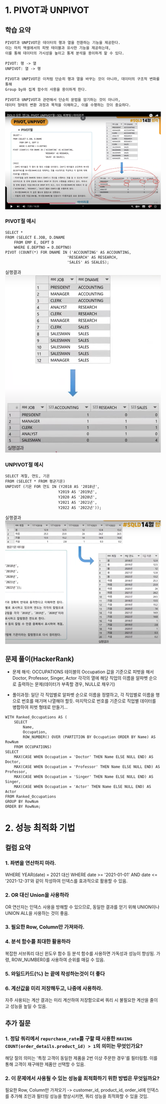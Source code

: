 # 1. PIVOT과 UNPIVOT
## 학습 요약
```
PIVOT과 UNPIVOT은 데이터의 행과 열을 전환하는 기능을 제공한다.
이는 마치 액셀에서의 피벗 테이블과 유사한 기능을 제공하는데,
이를 통해 데이터의 가시성을 높이고 통계 분석을 용이하게 할 수 있다.

PIVOT: 행 -> 열
UNPIVOT: 열 -> 행

PIVOT과 UNPIVOT은 이처럼 단순히 행과 열을 바꾸는 것이 아니라, 데이터의 구조적 변화를 통해
Group by와 집계 함수의 사용을 용이하게 한다.

PIVOT과 UNPIVOT과 관련해서 단순히 문법을 암기하는 것이 아니라,
데이터 형태의 변환 과정과 목적을 이해하고, 이를 수행하는 것이 중요하다.
```
![](https://github.com/bird-one-00/sql_til/blob/main/SQL/img/%EC%8A%A4%ED%81%AC%EB%A6%B0%EC%83%B7%202024-12-03%20223831.png)

### PIVOT절 예시
```
SELECT *
FROM (SELECT E.JOB, D.DNAME
    FROM EMP E, DEPT D
    WHERE E.DEPTNO = D.DEPTNO)
PIVOT (COUNT(*) FOR DNAME IN ('ACCOUNTING' AS ACCOUNTING,
                            'RESEARCH' AS RESEARCH,
                            'SALES' AS SEALES);
```
실행결과
![](https://github.com/bird-one-00/sql_til/blob/main/SQL/img/%EC%8A%A4%ED%81%AC%EB%A6%B0%EC%83%B7%202024-12-03%20224126.png)

### UNPIVOT절 예시
```
SELECT 계절, 연도, 기온
FROM (SELECT * FROM 평균기온)
UNPIVOT (기온 FOR 연도 IN (Y2018 AS '2018년',
                        Y2019 AS '2019년',
                        Y2020 AS '2020년',
                        Y2021 AS '2021년',
                        Y2022 AS '2022년'));
```
실행결과
![](https://github.com/bird-one-00/sql_til/blob/main/SQL/img/%EC%8A%A4%ED%81%AC%EB%A6%B0%EC%83%B7%202024-12-03%20224412.png)

## 문제 풀이(HackerRank)
- 문제 해석: OCCUPATIONS 테이블의 Occupation 값을 기준으로 피벗을 해서 Doctor, Professor, Singer, Actor 각각의 열에 해당 직업의 이름을 알파벳 순으로 출력하는 문제(데이터가 부족할 경우, NULL로 채우기)

- 풀이과정: 일단 각 직업별로 알파벳 순으로 이름을 정렬하고, 각 직업별로 이름을 행으로 번호를 매기며 나열해야 할듯. 마지막으로 번호를 기준으로 직업별 데이터를 병합하여 피벗 형태로 만들기...

```
WITH Ranked_Occupations AS (
    SELECT
        Name,
        Occupation,
        ROW_NUMBER() OVER (PARTITION BY Occupation ORDER BY Name) AS RowNum
    FROM OCCUPATIONS)
SELECT
    MAX(CASE WHEN Occupation = 'Doctor' THEN Name ELSE NULL END) AS Doctor,
    MAX(CASE WHEN Occupation = 'Professor' THEN Name ELSE NULL END) AS Professor,
    MAX(CASE WHEN Occupation = 'Singer' THEN Name ELSE NULL END) AS Singer,
    MAX(CASE WHEN Occupation = 'Actor' THEN Name ELSE NULL END) AS Actor
FROM Ranked_Occupations
GROUP BY RowNum
ORDER BY RowNum;
```

# 2. 성능 최적화 기법

## 컬럼 요약
### 1. 좌변을 연산하지 마라.
WHERE YEAR(date) = 2021 대신 WHERE date >= '2021-01-01' AND date <= '2021-12-31'와 같이 작성하여 인덱스를 효과적으로 활용할 수 있음.
### 2. OR 대신 Union을 사용하라
OR 연산자는 인덱스 사용을 방해할 수 있으므로, 동일한 결과를 얻기 위해 UNION이나 UNION ALL을 사용하는 것이 좋음.
### 3. 필요한 Row, Column만 가져와라.
### 4. 분석 함수를 최대한 활용하라
복잡한 서브쿼리 대신 윈도우 함수 등 분석 함수를 사용하면 가독성과 성능이 향상됨. 가령, ROW_NUMBER()를 사용하여 순위를 매길 수 있음.
### 5. 와일드카드(%) 는 끝에 작성하는것이 더 좋다
### 6. 계산값을 미리 저장해두고, 나중에 사용하라.
자주 사용되는 계산 결과는 미리 계산하여 저장함으로써 쿼리 시 불필요한 계산을 줄이고 성능을 높일 수 있음.

## 추가 질문
### 1. 정답 쿼리에서 `repurchase_rate`를 구할 때 사용한 `HAVING COUNT(order_details.product_id) > 1`의 의미는 무엇인가요?
해당 절의 의미는 '특정 고객이 동일한 제품을 2번 이상 주문한 경우'를 필터링함. 이를 통해 고객이 재구매한 제품만 선택할 수 있음.

### 2. 이 문제에서 사용될 수 있는 성능을 최적화하기 위한 방법은 무엇일까요?
필요한 Row, Column만 가져오기 -> customer_id, product_id, order_id에 인덱스를 추가해 조인과 필터링 성능을 향상시키면, 쿼리 성능을 최적화할 수 있을 것임.